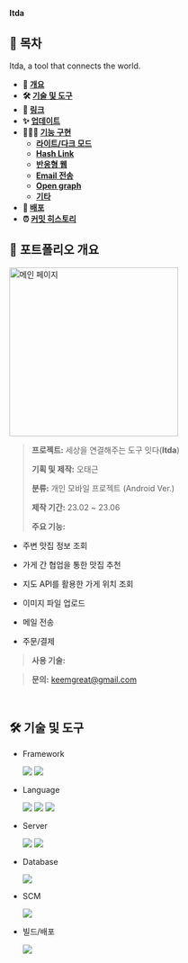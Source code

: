 **Itda**

## **📗 목차**
Itda, a tool that connects the world.


<b>

- 📝 [개요](#-포트폴리오-개요)
- 🛠 [기술 및 도구](#-기술-및-도구)
- 🔗 [링크](#-링크)
- ✨ [업데이트](#-업데이트)
- 👨🏻‍💻 [기능 구현](#-기능-구현)
  - [라이트/다크 모드](#1-라이트/다크-모드)
  - [Hash Link](#2-Hash-Link)
  - [반응형 웹](#3-반응형-웹)
  - [Email 전송](#4-Email-전송)
  - [Open graph](#5-Open-graph)
  - [기타](#6-기타-기능)
- 🚀 [배포](#-배포)
- ⏰ [커밋 히스토리](#-커밋-히스토리)

</b>

## **📝 포트폴리오 개요**

<img width="300" height="300" alt="메인 페이지" src="https://github.com/60162143/itda/assets/33407087/3342b10b-9b62-4ca2-bb5c-3fe686861326" />

> **프로젝트:** 세상을 연결해주는 도구 잇다(**Itda**)
>
> **기획 및 제작:** 오태근
>
> **분류:** 개인 모바일 프로젝트 (Android Ver.)
>
> **제작 기간:** 23.02 ~ 23.06
>
> **주요 기능:**
- 주변 맛집 정보 조회

- 가게 간 협업을 통한 맛집 추천
- 지도 API를 활용한 가게 위치 조회
- 이미지 파일 업로드
- 메일 전송
- 주문/결제
>
> **사용 기술:**
  
>
> **문의:** keemgreat@gmail.com

<br />

## **🛠 기술 및 도구**

- Framework

    <img src="https://img.shields.io/badge/Android Studio-3DDC84?style=flat&logo=Android Studio&logoColor=white">
    <img src="https://img.shields.io/badge/Eclipse-2C2255?style=flat&logo=eclipseide&logoColor=white">
  
- Language

  <img src="https://img.shields.io/badge/Java-007396?style=flat&logo=Backblaze&logoColor=white">
  <img src="https://img.shields.io/badge/Php-777BB4?style=flat&logo=php&logoColor=white">
  <img src="https://img.shields.io/badge/Python-3776AB?style=flat&logo=python&logoColor=white">
  
- Server

    <img src="https://img.shields.io/badge/Apache Tomcat-F8DC75?style=flat&logo=apachetomcat&logoColor=white">
    <img src="https://img.shields.io/badge/Ivy Hosting-DB3552?style=flat&logo=askfm&logoColor=white">
    
- Database

  <img src="https://img.shields.io/badge/Mysql-4479A1?style=flat&logo=mysql&logoColor=white">
  
- SCM

  <img src="https://img.shields.io/badge/Github-181717?style=flat&logo=github&logoColor=white">

- 빌드/배포

  <img src="https://img.shields.io/badge/Gradle-02303A?style=flat&logo=gradle&logoColor=white">
  
<br />

